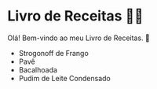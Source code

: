 # Livro de Receitas :man_cook:

Olá! Bem-vindo ao meu Livro de Receitas. :wave:

- Strogonoff de Frango
- Pavê
- Bacalhoada
- Pudim de Leite Condensado
